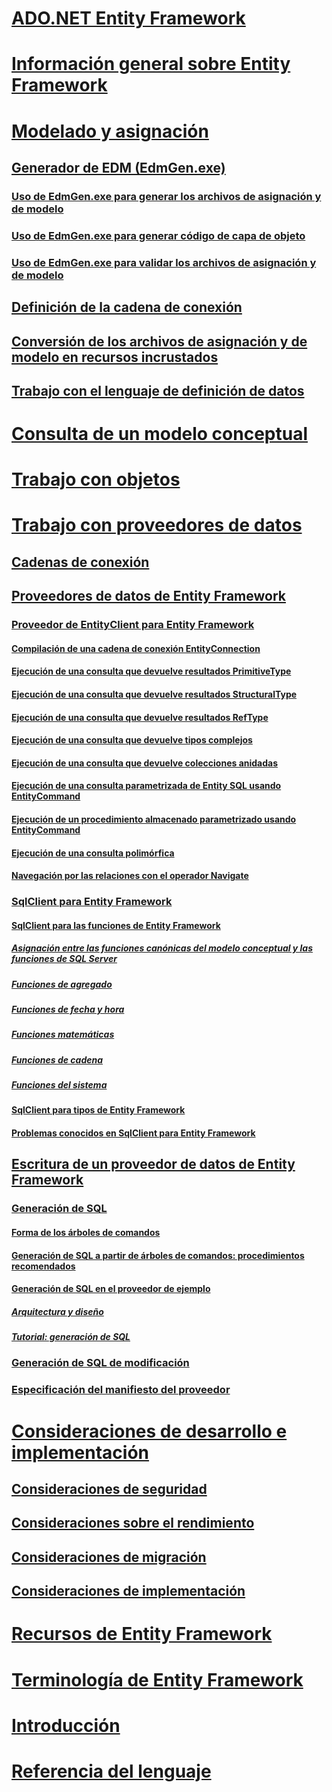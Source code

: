 # [ADO.NET Entity Framework](index.md)
# [Información general sobre Entity Framework](overview.md)
# [Modelado y asignación](modeling-and-mapping.md)
## [Generador de EDM (EdmGen.exe)](edm-generator-edmgen-exe.md)
### [Uso de EdmGen.exe para generar los archivos de asignación y de modelo](how-to-use-edmgen-exe-to-generate-the-model-and-mapping-files.md)
### [Uso de EdmGen.exe para generar código de capa de objeto](how-to-use-edmgen-exe-to-generate-object-layer-code.md)
### [Uso de EdmGen.exe para validar los archivos de asignación y de modelo](how-to-use-edmgen-exe-to-validate-model-and-mapping-files.md)
## [Definición de la cadena de conexión](how-to-define-the-connection-string.md)
## [Conversión de los archivos de asignación y de modelo en recursos incrustados](how-to-make-model-and-mapping-files-embedded-resources.md)
## [Trabajo con el lenguaje de definición de datos](working-with-data-definition-language.md)
# [Consulta de un modelo conceptual](querying-a-conceptual-model.md)
# [Trabajo con objetos](working-with-objects.md)
# [Trabajo con proveedores de datos](working-with-data-providers.md)
## [Cadenas de conexión](connection-strings.md)
## [Proveedores de datos de Entity Framework](data-providers.md)
### [Proveedor de EntityClient para Entity Framework](entityclient-provider-for-the-entity-framework.md)
#### [Compilación de una cadena de conexión EntityConnection](how-to-build-an-entityconnection-connection-string.md)
#### [Ejecución de una consulta que devuelve resultados PrimitiveType](how-to-execute-a-query-that-returns-primitivetype-results.md)
#### [Ejecución de una consulta que devuelve resultados StructuralType](how-to-execute-a-query-that-returns-structuraltype-results.md)
#### [Ejecución de una consulta que devuelve resultados RefType](how-to-execute-a-query-that-returns-reftype-results.md)
#### [Ejecución de una consulta que devuelve tipos complejos](how-to-execute-a-query-that-returns-complex-types.md)
#### [Ejecución de una consulta que devuelve colecciones anidadas](how-to-execute-a-query-that-returns-nested-collections.md)
#### [Ejecución de una consulta parametrizada de Entity SQL usando EntityCommand](how-to-execute-a-parameterized-entity-sql-query-using-entitycommand.md)
#### [Ejecución de un procedimiento almacenado parametrizado usando EntityCommand](how-to-execute-a-parameterized-stored-procedure-using-entitycommand.md)
#### [Ejecución de una consulta polimórfica](how-to-execute-a-polymorphic-query.md)
#### [Navegación por las relaciones con el operador Navigate](how-to-navigate-relationships-with-the-navigate-operator.md)
### [SqlClient para Entity Framework](sqlclient-for-the-entity-framework.md)
#### [SqlClient para las funciones de Entity Framework](sqlclient-for-ef-functions.md)
##### [Asignación entre las funciones canónicas del modelo conceptual y las funciones de SQL Server](conceptual-model-canonical-to-sql-server-functions-mapping.md)
##### [Funciones de agregado](aggregate-functions-sqlclient-for-entity-framework.md)
##### [Funciones de fecha y hora](date-and-time-functions.md)
##### [Funciones matemáticas](mathematical-functions.md)
##### [Funciones de cadena](string-functions.md)
##### [Funciones del sistema](system-functions.md)
#### [SqlClient para tipos de Entity Framework](sqlclient-for-ef-types.md)
#### [Problemas conocidos en SqlClient para Entity Framework](known-issues-in-sqlclient-for-entity-framework.md)
## [Escritura de un proveedor de datos de Entity Framework](writing-an-ef-data-provider.md)
### [Generación de SQL](sql-generation.md)
#### [Forma de los árboles de comandos](the-shape-of-the-command-trees.md)
#### [Generación de SQL a partir de árboles de comandos: procedimientos recomendados](generating-sql-from-command-trees-best-practices.md)
#### [Generación de SQL en el proveedor de ejemplo](sql-generation-in-the-sample-provider.md)
##### [Arquitectura y diseño](architecture-and-design.md)
##### [Tutorial: generación de SQL](walkthrough-sql-generation.md)
### [Generación de SQL de modificación](modification-sql-generation.md)
### [Especificación del manifiesto del proveedor](provider-manifest-specification.md)
# [Consideraciones de desarrollo e implementación](development-and-deployment-considerations.md)
## [Consideraciones de seguridad](security-considerations.md)
## [Consideraciones sobre el rendimiento](performance-considerations.md)
## [Consideraciones de migración](migration-considerations.md)
## [Consideraciones de implementación](deployment-considerations.md)
# [Recursos de Entity Framework](resources.md)
# [Terminología de Entity Framework](terminology.md)
# [Introducción](getting-started.md)
# [Referencia del lenguaje](language-reference/)
